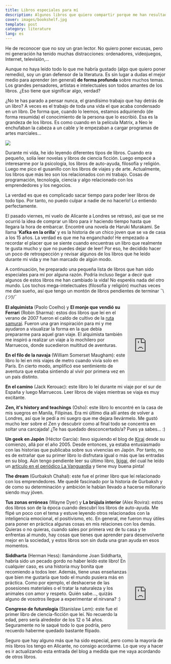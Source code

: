 ```yaml
---
title: Libros especiales para mí
description: Algunos libros que quiero compartir porque me han resultado enriquecedores de alguna forma
cover: images/bookshelf.jpg
template: post
category: literature
lang: es
---
```


He de reconocer que no soy un gran lector. No quiero poner excusas, pero mi generación ha tenido muchas distracciones: ordenadores, videojuegos, Internet, televisión,...

Aunque no haya leído todo lo que me habría gustado (algo que quiero poner remedio), soy un gran defensor de la literatura. Es sin lugar a dudas el mejor medio para aprender (en general) **de forma profunda** sobre muchos temas. Los grandes pensadores, artistas e intelectuales son todos amantes de los libros. ¿Eso tiene que significar algo, verdad?

¿No te has parado a pensar nunca, el grandísimo trabajo que hay detrás de un libro? A veces es el trabajo de toda una vida el que acaba condensado en un libro. De forma que, cuando lo leemos, estamos adquiriendo (de forma resumida) el conocimiento de la persona que lo escribió. Esa es la grandeza de los libros. Es como cuando en la película Matrix, a Neo le enchufaban la cabeza a un cable y le empezaban a cargar programas de artes marciales...

![](/blog/los-libros-que-mas-me-han-marcado/images/kungfu-matrix.jpg)

Durante mi vida, he ido leyendo diferentes tipos de libros. Cuando era pequeño, solía leer novelas y libros de ciencia ficción. Luego empecé a interesarme por la psicología, los libros de auto-ayuda, filosofía y religión. Luego me pico el gusanillo con los libros de viajes y de arte. Actualmente, los libros que más leo son los relacionados con mi trabajo. Cosas de programación, tecnología, ciencia y algo relacionado con los emprendedores y los negocios.

La verdad es que es complicado sacar tiempo para poder leer libros de todo tipo. Por tanto, no puedo culpar a nadie de no hacerlo! Lo entiendo perfectamente.

El pasado viernes, mi vuelo de Alicante a Londres se retrasó, así que se me ocurrió la idea de comprar un libro para ir haciendo tiempo hasta que llegara la hora de embarcar. Encontré una novela de Haruki Murakami. Se llama '**Kafka en la orilla**' y es la historia de un chico joven que se va de casa a los 15 años. La verdad es que me ha enganchado! He empezado a recordar el placer que se siente cuando encuentras un libro que realmente te gusta mucho y que no puedes dejar de leer! Por eso, he decidido hacer un poco de retrospección y revisar algunos de los libros que he leído durante mi vida y me han marcado de algún modo.

A continuación, he preparado una pequeña lista de libros que han sido especiales para mí por alguna razón. Podría incluso llegar a decir que algunos de estos libros me han cambiado la vida! No esperéis nada del otro mundo. Los tochos mega-intelectuales (filosofía y religión) muchas veces me dan sueño, así que tengo un montón de libros pendientes de terminar ¯\\_(ツ)_/¯

<iframe src="https://rcm-eu.amazon-adsystem.com/e/cm?lt1=_blank&bc1=FFFFFF&IS2=1&bg1=FFFFFF&fc1=000000&lc1=0000FF&t=gazpachu06-21&o=30&p=8&l=as1&m=amazon&f=ifr&ref=tf_til&asins=B00CSJYYO4" style="float:right;width:120px;height:240px;" scrolling="no" marginwidth="0" marginheight="0" frameborder="0"></iframe>

**El alquimista** (Paolo Coelho) y **El monje que vendió su Ferrari** (Robin Sharma): estos dos libros que leí en el verano de 2007 fueron el caldo de cultivo de la [ruta samurai](http://joanmira.com/samurai-route). Fueron una gran inspiración para mi y me ayudaron a visualizar la forma en la que debía prepararme para aquel gran viaje. El alquimista también me inspiró a realizar un viaje a lo mochilero por Marruecos, donde sucedieron multitud de aventuras.

**En el filo de la navaja** (William Somerset Maugham): este libro lo leí en mis viajes de metro cuando vivía solo en París. En cierto modo, amplificó ese sentimiento de aventura que estaba sintiendo al vivir por primera vez en un país distinto.

**En el camino** (Jack Kerouac): este libro lo leí durante mi viaje por el sur de España y luego Marruecos. Leer libros de viajes mientras se viaja es muy excitante.

**Zen, it's history and teachings** (Osho): este libro lo encontré en la casa de mis suegros en Manila, Filipinas. Era mi último día allí antes de volver a Londres, así que le pedí a mi suegro que me dejara llevármelo. Me gustó mucho leer sobre el Zen y descubrir como al final todo se concentra en soltar una carcajada! ¿Te has quedado desconcertado/a? Pues ya sabes... :)

**Un geek en Japón** (Héctor García): llevo siguiendo el blog de [Kirai](http://kirainet.com) desde su comienzo, allá por el año 2005. Desde entonces, ya estaba entusiasmado con las historias que publicaba sobre sus vivencias en Japón. Por tanto, no es de extrañar que su primer libro lo disfrutara igual o más que las entradas en su blog. Aún tengo pendiente leer su último libro, [Ikigai](http://www.kirainet.com/ikigai-los-secretos-de-japon-para-una-vida-larga-y-feliz/), del cual he leído un [artículo en el periódico La Vanguardia](http://www.lavanguardia.com/lacontra/20160516/401820516617/con-110-anos-todo-lo-que-haga-deberia-ser-instinto-de-vida.html) y tiene muy buena pinta!

**The dream** (Gurbaksh Chahal): este fue el primer libro que leí relacionado con los emprendedores. Me quedé fascinado por la historia de Gurbaksh y de como su determinación y ambición le habían llevado a hacerse millonario siendo muy jóven.

**Tus zonas erróneas** (Wayne Dyer) y **La brújula interior** (Alex Rovira): estos dos libros son de la época cuando descubrí los libros de auto-ayuda. Me flipé un poco con el tema y estuve leyendo otros relacionados con la inteligencia emocional, el positivismo, etc. En general, me fueron muy útiles para poner en práctica algunas cosas en mis relaciones con los demás. Quieras o no quieras, cuando sales por primera vez de tu casa y te enfrentas al mundo, hay cosas que tienes que aprender para desenvolverte mejor en la sociedad, y estos libros son sin duda una gran ayuda en esos momentos.

<iframe src="https://rcm-eu.amazon-adsystem.com/e/cm?t=gazpachu06-21&o=30&p=8&l=as1&asins=1517513049&ref=tf_til&fc1=000000&IS2=1&lt1=_blank&m=amazon&lc1=0000FF&bc1=FFFFFF&bg1=FFFFFF&f=ifr" style="float:right;width:120px;height:240px;" scrolling="no" marginwidth="0" marginheight="0" frameborder="0"></iframe>

**Siddharta** (Herman Hess): llamándome Joan Siddharta, habría sido un pecado gordo no haber leído este libro! En cualquier caso, es una historia muy bonita que recomiendo a todos leer. Además, tiene unas enseñanzas que bien me gustaría que todo el mundo pusiera más en práctica. Como por ejemplo, el deshacerse de las posesiones materiales o el tratar la naturaleza y los animales con amor y respeto. Quién sabe..., quizás alguno de vosotros llegue a experimentar el nirvana? :)

**Congreso de futurología** (Stanislaw Lem): este fue el primer libro de ciencia-ficción que leí. No recuerdo la edad, pero sería alrededor de los 12 o 14 años. Seguramente no le saqué todo lo que podría, pero recuerdo haberme quedado bastante flipado.

Seguro que hay alguno más que ha sido especial, pero como la mayoría de mis libros los tengo en Alicante, no consigo acordarme. Lo que voy a hacer es ir actualizando esta entrada del blog a medida que me vaya acordando de otros libros.
